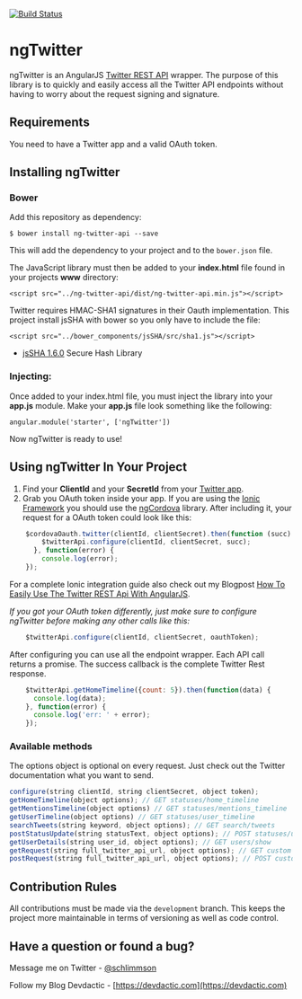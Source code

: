 [![Build Status](https://travis-ci.org/saimon24/ng-twitter.svg?branch=master)](https://travis-ci.org/saimon24/ng-twitter)

# ngTwitter

ngTwitter is an AngularJS [Twitter REST API](https://dev.twitter.com/rest/public) wrapper.  The purpose of this library is to quickly and easily access all the Twitter API endpoints without having to worry about the request signing and signature.


## Requirements

You need to have a Twitter app and a valid OAuth token.


## Installing ngTwitter

### Bower

Add this repository as dependency:

    $ bower install ng-twitter-api --save

This will add the dependency to your project and to the `bower.json` file.

The JavaScript library must then be added to your **index.html** file found in your projects **www**
directory:

    <script src="../ng-twitter-api/dist/ng-twitter-api.min.js"></script>

Twitter requires HMAC-SHA1 signatures in their Oauth implementation. This project install jsSHA with bower so you only have to include the file:

    <script src="../bower_components/jsSHA/src/sha1.js"></script>

* [jsSHA 1.6.0](https://github.com/Caligatio/jsSHA) Secure Hash Library

### Injecting:

Once added to your index.html file, you must inject the library into your **app.js** module.  Make your
**app.js** file look something like the following:

    angular.module('starter', ['ngTwitter'])

Now ngTwitter is ready to use!

## Using ngTwitter In Your Project
1. Find your **ClientId** and your **SecretId** from your [Twitter app](https://apps.twitter.com/).
2. Grab you OAuth token inside your app. If you are using the [Ionic Framework](http://ionicframework.com/) you should use the [ngCordova](http://ngcordova.com/) library. After including it, your request for a OAuth token could look like this:
```javascript
    $cordovaOauth.twitter(clientId, clientSecret).then(function (succ) {
        $twitterApi.configure(clientId, clientSecret, succ);
      }, function(error) {
        console.log(error);
    });
```
For a complete Ionic integration guide also check out my Blogpost [How To Easily Use The Twitter REST Api With AngularJS](http://devdactic.com/twitter-rest-api-angularjs/).

*If you got your OAuth token differently, just make sure to configure ngTwitter before making any other calls like this:*
```javascript
    $twitterApi.configure(clientId, clientSecret, oauthToken);
```
After configuring you can use all the endpoint wrapper. Each API call returns a promise. The success callback is the complete Twitter Rest response.
```javascript
    $twitterApi.getHomeTimeline({count: 5}).then(function(data) {
      console.log(data);
    }, function(error) {
      console.log('err: ' + error);
    });
````

### Available methods
The options object is optional on every request. Just check out the Twitter documentation what you want to send.
```javascript
configure(string clientId, string clientSecret, object token);
getHomeTimeline(object options); // GET statuses/home_timeline
getMentionsTimeline(object options) // GET statuses/mentions_timeline
getUserTimeline(object options) // GET statuses/user_timeline
searchTweets(string keyword, object options); // GET search/tweets
postStatusUpdate(string statusText, object options); // POST statuses/update
getUserDetails(string user_id, object options); // GET users/show
getRequest(string full_twitter_api_url, object options); // GET custom url
postRequest(string full_twitter_api_url, object options); // POST custom url
```


## Contribution Rules

All contributions must be made via the `development` branch.  This keeps the project more maintainable in terms of versioning as well as code control.


## Have a question or found a bug?

Message me on Twitter - [@schlimmson](https://www.twitter.com/schlimmson)

Follow my Blog Devdactic - [https://devdactic.com](https://devdactic.com)
